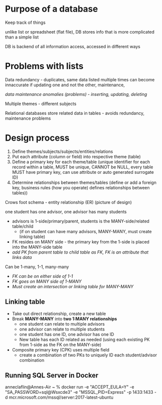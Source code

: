 # Purpose of a database
Keep track of things

unlike list or spreadsheet (flat file), DB stores info that is more complicated than a simple list

DB is backend of all information access, accessed in different ways

# Problems with lists
Data redundancy - duplicates, same data listed multiple times can become innaccurate if updating one and not the other, maintenance,

*data maintenance anomalies (problems) - inserting, updating, deleting*

Multiple themes - different subjects

Relational databases store related data in tables - avoids redundancy, maintenance problems

# Design process
1. Define themes/subjects/subjects/entities/relations
1. Put each attribute (column or field) into respective theme (table)
1. Define a primary key for each theme/table (unique identifier for each record within a table, MUST be unique, CANNOT be NULL, every table MUST have primary key, can use attribute or auto generated surrogate ID)
1. Determine relationships between themes/tables (define or add a foreign key, business rules (how you operate) defines relationships between tables))

Crows foot schema - entity relationship (ER) (picture of design)

one student has one advisor, one advisor has many students 
* advisors is 1-side/primary/parent, students is the MANY-side/related table/child
  * (if on student can have many advisors, MANY-MANY, must create linking table)
* FK resides on MANY side - the primary key from the 1-side is placed into the MANY-side table
* *add PK from parent table to child table as FK, FK is an attribute that links data*

Can be 1-many, 1-1, many-many
* *FK can be on either side of 1-1*
* *FK goes on MANY side of 1-MANY*
* *Must create an intersection or linking table for MANY-MANY*

## Linking table
* Take out direct relationship, create a new table
* Break **MANY-MANY** into **two 1:MANY relationships**
  * one student can relate to multiple advisors
  * one advisor can relate to multiple students
  * one student has one ID, one advisor has one ID
  * New table has each ID related as needed (using each existing PK from 1-side as the FK on the MANY-side)
* Composite primary key (CPK) uses multiple field
  * create a combination of two PKs to uniquely ID each student/advisor combination


## Running SQL Server in Docker

anneclaflin@Annes-Air ~ % docker run -e "ACCEPT_EULA=Y" -e "SA_PASSWORD=sql@Wsxcde3" -e "MSSQL_PID=Express" -p 1433:1433 -d mcr.microsoft.com/mssql/server:2017-latest-ubuntu 
